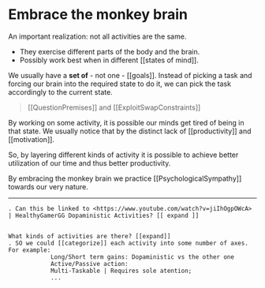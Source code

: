 # Embrace the monkey brain

An important realization: not all activities are the same.

* They exercise different parts of the body and the brain.
* Possibly work best when in different [[states of mind]].

We usually have a __set of__ - not one - [[goals]].
Instead of picking a task and forcing our brain into the required state to do it, we can pick the task accordingly to the current state.

> [[QuestionPremises]] and [[ExploitSwapConstraints]]

By working on some activity, it is possible our minds get tired of being in that state. We usually notice that by the distinct lack of [[productivity]] and [[motivation]].

So, by layering different kinds of activity it is possible to achieve better utilization of our time and thus better productivity.

By embracing the monkey brain we practice [[PsychologicalSympathy]] towards our very nature.

___

```todo
. Can this be linked to <https://www.youtube.com/watch?v=jiIhOgpOWcA> | HealthyGamerGG Dopaministic Activities? [[ expand ]]


What kinds of activities are there? [[expand]]
. SO we could [[categorize]] each activity into some number of axes. For example:
            Long/Short term gains: Dopaministic vs the other one
            Active/Passive action:
            Multi-Taskable | Requires sole atention;
            ...

```
